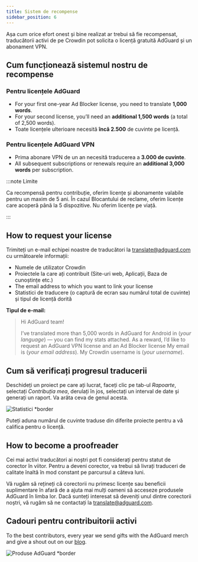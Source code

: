 ```yaml
---
title: Sistem de recompense
sidebar_position: 6
---
```


Așa cum orice efort onest și bine realizat ar trebui să fie recompensat, traducătorii activi de pe Crowdin pot solicita o licență gratuită AdGuard și un abonament VPN.

## Cum funcționează sistemul nostru de recompense

### Pentru licențele AdGuard

- For your first one-year Ad Blocker license, you need to translate **1,000 words**.
- For your second license, you’ll need an **additional 1,500 words** (a total of 2,500 words).
- Toate licențele ulterioare necesită **încă 2.500** de cuvinte pe licență.

### Pentru licențele AdGuard VPN

- Prima abonare VPN de un an necesită traducerea a **3.000 de cuvinte**.
- All subsequent subscriptions or renewals require an **additional 3,000 words** per subscription.

:::note Limite

Ca recompensă pentru contribuție, oferim licențe și abonamente valabile pentru un maxim de 5 ani. În cazul Blocantului de reclame, oferim licențe care acoperă până la 5 dispozitive. Nu oferim licențe pe viață.

:::

## How to request your license

Trimiteți un e-mail echipei noastre de traducători la [translate@adguard.com](mailto:translate@adguard.com) cu următoarele informații:

- Numele de utilizator Crowdin
- Proiectele la care ați contribuit (Site-uri web, Aplicații, Baza de cunoștințe etc.)
- The email address to which you want to link your license
- Statistici de traducere (o captură de ecran sau numărul total de cuvinte) și tipul de licență dorită

**Tipul de e-mail:**

> Hi AdGuard team!
> 
> I’ve translated more than 5,000 words in AdGuard for Android in (*your language*) — you can find my stats attached. As a reward, I’d like to request an AdGuard VPN license and an Ad Blocker license My email is (*your email address*). My Crowdin username is (*your username*).

## Cum să verificați progresul traducerii

Deschideți un proiect pe care ați lucrat, faceți clic pe tab-ul *Rapoarte*, selectați *Contribuția mea*, derulați în jos, selectați un interval de date și generați un raport. Va arăta ceva de genul acesta.

![Statistici *border](https://cdn.adtidy.org/content/kb/ad_blocker/miscellaneous/adguard_translations/statistics.png)

Puteți aduna numărul de cuvinte traduse din diferite proiecte pentru a vă califica pentru o licență.

## How to become a proofreader

Cei mai activi traducători ai noștri pot fi considerați pentru statut de corector în viitor. Pentru a deveni corector, va trebui să livrați traduceri de calitate înaltă în mod constant pe parcursul a câteva luni.

Vă rugăm să rețineți că corectorii nu primesc licențe sau beneficii suplimentare în afară de a ajuta mai mulți oameni să acceseze produsele AdGuard în limba lor. Dacă sunteți interesat să deveniți unul dintre corectorii noștri, vă rugăm să ne contactați la [translate@adguard.com](mailto:translate@adguard.com).

## Cadouri pentru contribuitorii activi

To the best contributors, every year we send gifts with the AdGuard merch and give a shout out on our [blog](https://adguard.com/en/blog/best-contributors-2024.html).

![Produse AdGuard *border](https://cdn.adguard.com/public/Adguard/Blog/presents.png)
